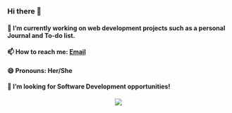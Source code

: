 ### Hi there 👋
#### 🔭 I’m currently working on web development projects such as a personal Journal and To-do list.
#### 📫 How to reach me: [Email](arvamkagdi@gmail.com) 
#### 😄 Pronouns: Her/She
#### 👯 I’m looking for Software Development opportunities!

<p align="center">
  <img src="https://media.giphy.com/media/RbDKaczqWovIugyJmW/giphy.gif">
</p>

